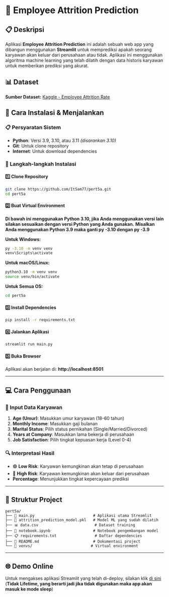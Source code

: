 # 🏢 Employee Attrition Prediction

## 📋 Deskripsi

Aplikasi **Employee Attrition Prediction** ini adalah sebuah web app yang dibangun menggunakan **Streamlit** untuk memprediksi apakah seorang karyawan akan keluar dari perusahaan atau tidak. Aplikasi ini menggunakan algoritma machine learning yang telah dilatih dengan data historis karyawan untuk memberikan prediksi yang akurat.


## 📊 Dataset

**Sumber Dataset:** [Kaggle - Employee Attrition Rate](https://www.kaggle.com/datasets/prachi13/employeeattritionrate)


## 🚀 Cara Instalasi & Menjalankan

### 📋 Persyaratan Sistem
- **Python**: Versi 3.9, 3.10, atau 3.11 *(disarankan 3.10)*
- **Git**: Untuk clone repository
- **Internet**: Untuk download dependencies

### 🔧 Langkah-langkah Instalasi

#### 1️⃣ **Clone Repository**
```bash
git clone https://github.com/ItSam77/pert5a.git
cd pert5a
```

#### 2️⃣ **Buat Virtual Environment**

**Di bawah ini menggunakan Python 3.10, jika Anda menggunakan versi lain silakan sesuaikan dengan versi Python yang Anda gunakan.**
**Misalkan Anda menggunakan Python 3.9 maka ganti py -3.10 dengan py -3.9**

**Untuk Windows:**
```bash
py -3.10 -m venv venv
venv\Scripts\activate
```

**Untuk macOS/Linux:**
```bash
python3.10 -m venv venv
source venv/bin/activate
```

**Untuk Semua OS:**
```bash
cd pert5a
```

#### 3️⃣ **Install Dependencies**
```bash
pip install -r requirements.txt
```

#### 4️⃣ **Jalankan Aplikasi**
```bash
streamlit run main.py
```

#### 5️⃣ **Buka Browser**
Aplikasi akan berjalan di: **http://localhost:8501**

---

## 💻 Cara Penggunaan

### 📝 Input Data Karyawan
1. **Age (Umur)**: Masukkan umur karyawan (18-60 tahun)
2. **Monthly Income**: Masukkan gaji bulanan
3. **Marital Status**: Pilih status pernikahan (Single/Married/Divorced)
4. **Years at Company**: Masukkan lama bekerja di perusahaan
5. **Job Satisfaction**: Pilih tingkat kepuasan kerja (Level 0-4)

### 🔍 Interpretasi Hasil
- 🟢 **Low Risk**: Karyawan kemungkinan akan tetap di perusahaan
- 🔴 **High Risk**: Karyawan kemungkinan akan keluar dari perusahaan
- **Percentage**: Menunjukkan tingkat kepercayaan prediksi

---

## 📁 Struktur Project

```
pert5a/
├── 📄 main.py                          # Aplikasi utama Streamlit
├── 🤖 attrition_prediction_model.pkl   # Model ML yang sudah dilatih
├── 📊 data.csv                         # Dataset training
├── 📓 notebook.ipynb                   # Notebook pengembangan model
├── 📋 requirements.txt                 # Daftar dependencies
├── 📖 README.md                        # Dokumentasi project
└── 📁 venvs/                          # Virtual environment
```

---

## 🌐 Demo Online

Untuk mengakses aplikasi Streamlit yang telah di-deploy, silakan klik [di sini](https://pert5a-eme4yx37v3pvptbz2fnb7g.streamlit.app/) 
(**Tidak Lifetime, yang berarti jadi jika tidak digunakan maka app akan masuk ke mode sleep**)